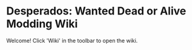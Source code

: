 # Desperados: Wanted Dead or Alive Modding Wiki

Welcome! Click 'Wiki' in the toolbar to open the wiki.
